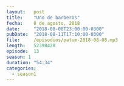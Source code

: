 ```yaml
---
layout:   post
title:    "Uno de barberos"
fecha:    8 de agosto, 2018
date:     "2018-08-08T23:00:00-0300"
pubDate:  "2018-08-11T17:10:00-0300"
file:     /episodios/patum-2018-08-08.mp3
length:   52398428
episode:  13
season: 1
duration: "54:34"
categories:
  - season1
---
```

